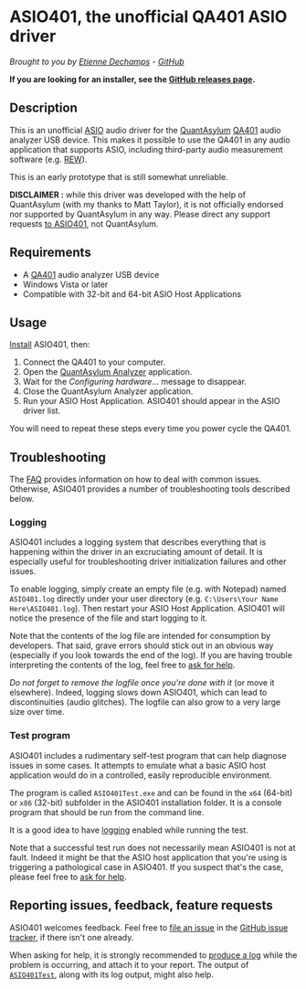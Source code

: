 # ASIO401, the unofficial QA401 ASIO driver
*Brought to you by [Etienne Dechamps][] - [GitHub][]*

**If you are looking for an installer, see the
[GitHub releases page][releases].**

## Description

This is an unofficial [ASIO][] audio driver for the [QuantAsylum][] [QA401][]
audio analyzer USB device. This makes it possible to use the QA401 in any
audio application that supports ASIO, including third-party audio measurement
software (e.g. [REW][]).

This is an early prototype that is still somewhat unreliable.

**DISCLAIMER :** while this driver was developed with the help of QuantAsylum
(with my thanks to Matt Taylor), it is not officially endorsed nor supported by
QuantAsylum in any way. Please direct any support requests [to ASIO401][report],
not QuantAsylum.

## Requirements

 - A [QA401][] audio analyzer USB device
 - Windows Vista or later
 - Compatible with 32-bit and 64-bit ASIO Host Applications

## Usage

[Install][releases] ASIO401, then:

1. Connect the QA401 to your computer.
2. Open the [QuantAsylum Analyzer][] application.
3. Wait for the *Configuring hardware...* message to disappear.
4. Close the QuantAsylum Analyzer application.
5. Run your ASIO Host Application. ASIO401 should appear in the ASIO driver
   list.

You will need to repeat these steps every time you power cycle the QA401.

## Troubleshooting

The [FAQ][] provides information on how to deal with common issues. Otherwise,
ASIO401 provides a number of troubleshooting tools described below.

### Logging

ASIO401 includes a logging system that describes everything that is
happening within the driver in an excruciating amount of detail. It is
especially useful for troubleshooting driver initialization failures and
other issues.

To enable logging, simply create an empty file (e.g. with Notepad) named
`ASIO401.log` directly under your user directory (e.g.
`C:\Users\Your Name Here\ASIO401.log`). Then restart your ASIO Host
Application. ASIO401 will notice the presence of the file and start
logging to it.

Note that the contents of the log file are intended for consumption by
developers. That said, grave errors should stick out in an obvious way
(especially if you look towards the end of the log). If you are having
trouble interpreting the contents of the log, feel free to
[ask for help][report].

*Do not forget to remove the logfile once you're done with it* (or move
it elsewhere). Indeed, logging slows down ASIO401, which can lead to
discontinuities (audio glitches). The logfile can also grow to a very
large size over time.

### Test program

ASIO401 includes a rudimentary self-test program that can help diagnose
issues in some cases. It attempts to emulate what a basic ASIO host
application would do in a controlled, easily reproducible environment.

The program is called `ASIO401Test.exe` and can be found in the `x64`
(64-bit) or `x86` (32-bit) subfolder in the ASIO401 installation
folder. It is a console program that should be run from the command
line.

It is a good idea to have [logging][] enabled while running the test.

Note that a successful test run does not necessarily mean ASIO401 is
not at fault. Indeed it might be that the ASIO host application that
you're using is triggering a pathological case in ASIO401. If you
suspect that's the case, please feel free to [ask for help][report].

## Reporting issues, feedback, feature requests

ASIO401 welcomes feedback. Feel free to [file an issue][] in the
[GitHub issue tracker][], if there isn't one already.

When asking for help, it is strongly recommended to [produce a log][logging]
while the problem is occurring, and attach it to your report. The output of
[`ASIO401Test`][test], along with its log output, might also help.

[ASIO]: http://en.wikipedia.org/wiki/Audio_Stream_Input/Output
[CONFIGURATION]: CONFIGURATION.md
[Etienne Dechamps]: mailto:etienne@edechamps.fr
[FAQ]: FAQ.md
[file an issue]: https://github.com/dechamps/ASIO401/issues/new
[GitHub]: https://github.com/dechamps/ASIO401
[GitHub issue tracker]: https://github.com/dechamps/ASIO401/issues
[logging]: #logging
[QuantAsylum]: https://quantasylum.com/
[QuantAsylum Analyzer]: https://github.com/QuantAsylum/QA401/releases
[QA401]: https://quantasylum.com/products/qa401-audio-analyzer
[releases]: https://github.com/dechamps/ASIO401/releases
[report]: #reporting-issues-feedback-feature-requests
[REW]: https://www.roomeqwizard.com/
[test]: #test-program
